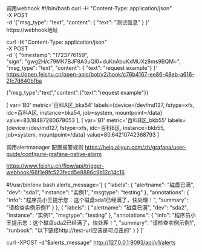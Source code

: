 调用webhook
#!/bin/bash
curl -H "Content-Type: application/json" \
-X POST \
-d '{"msg_type": "text",
     "content": {
         "text": "测试信息"
     }
    }' \
https://webhook地址


curl -H "Content-Type: application/json" \
-X POST \
-d '{
    "timestamp": "1723776159",     
    "sign": "gwg2H/c79MK7BJF8A3uQl0+duKnAbuKxMUXz8ms9BQM=", 
    "msg_type": "text",
    "content": { "text": "request example"}
  }' \
https://open.feishu.cn/open-apis/bot/v2/hook/c76b4167-ee86-48eb-a616-2fc7d640bfba

{"msg_type":"text","content":{"text":"request example"}}

[ var='B0' metric='百科A区_bka54' labels={device=/dev/md127, fstype=xfs, idc=百科A区, instance=bka54, job=system, mountpoint=/data} value=83.18487280678053 ], [ var='B1' metric='百科B区_bkb55' labels={device=/dev/md127, fstype=xfs, idc=百科B区, instance=bkb55, job=system, mountpoint=/data} value=80.64210742368793 ]


调用alertmanager 
配置报警规则
https://help.aliyun.com/zh/grafana/user-guide/configure-grafana-native-alarm


https://www.feishu.cn/flow/api/trigger-webhook/66f1e8fc523fecd5e8886c9b12c14c16


#!/usr/bin/env bash
alerts_message='[
  {
    "labels": {
       "alertname": "磁盘已满",
       "dev": "sda1",
       "instance": "实例1",
       "msgtype": "testing"
     },
     "annotations": {
        "info": "程序员小王提示您：这个磁盘sda1已经满了，快处理！",
        "summary": "请检查实例示例1"
      }
  },
  {
    "labels": {
       "alertname": "磁盘已满",
       "dev": "sda2",
       "instance": "实例1",
       "msgtype": "testing"
     },
     "annotations": {
        "info": "程序员小王提示您：这个磁盘sda2已经满了，快处理！",
        "summary": "请检查实例示例1",
        "runbook": "以下链接http://test-url应该是可点击的"
      }
  }
]'


curl -XPOST -d"$alerts_message" http://127.0.0.1:9093/api/v1/alerts